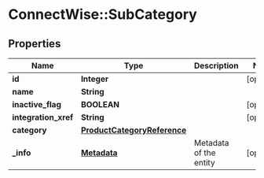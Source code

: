# ConnectWise::SubCategory

## Properties
Name | Type | Description | Notes
------------ | ------------- | ------------- | -------------
**id** | **Integer** |  | [optional] 
**name** | **String** |  | 
**inactive_flag** | **BOOLEAN** |  | [optional] 
**integration_xref** | **String** |  | [optional] 
**category** | [**ProductCategoryReference**](ProductCategoryReference.md) |  | 
**_info** | [**Metadata**](Metadata.md) | Metadata of the entity | [optional] 


